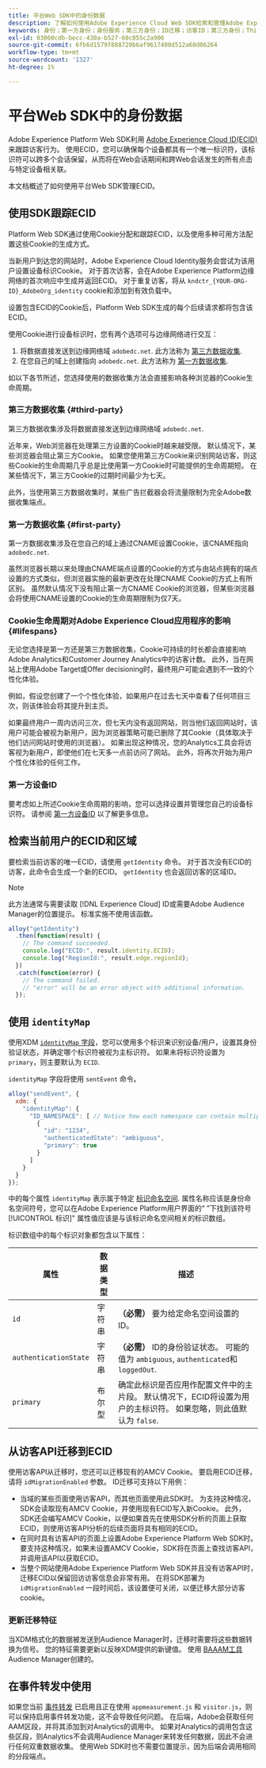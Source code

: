 ```yaml
---
title: 平台Web SDK中的身份数据
description: 了解如何使用Adobe Experience Cloud Web SDK检索和管理Adobe Experience Platform ID(ECID)。
keywords: 身份；第一方身份；身份服务；第三方身份；ID迁移；访客ID；第三方身份；ThirdPartyCookiesEnabled;idMigrationEnabled;getIdentity；同步身份；sendEvent;identityMap；主；EID；身份命名空间；命名空间ID;authenticationState;hashEnabled;
exl-id: 03060cdb-becc-430a-b527-60c055c2a906
source-git-commit: 6fb6d1579f888720b6af9617400d512a68d06264
workflow-type: tm+mt
source-wordcount: '1327'
ht-degree: 1%

---
```


# 平台Web SDK中的身份数据

Adobe Experience Platform Web SDK利用 [Adobe Experience Cloud ID(ECID)](../../identity-service/ecid.md) 来跟踪访客行为。 使用ECID，您可以确保每个设备都具有一个唯一标识符，该标识符可以跨多个会话保留，从而将在Web会话期间和跨Web会话发生的所有点击与特定设备相关联。

本文档概述了如何使用平台Web SDK管理ECID。

## 使用SDK跟踪ECID

Platform Web SDK通过使用Cookie分配和跟踪ECID，以及使用多种可用方法配置这些Cookie的生成方式。

当新用户到达您的网站时，Adobe Experience Cloud Identity服务会尝试为该用户设置设备标识Cookie。 对于首次访客，会在Adobe Experience Platform边缘网络的首次响应中生成并返回ECID。 对于重复访客，将从 `kndctr_{YOUR-ORG-ID}_AdobeOrg_identity` cookie和添加到有效负载中。

设置包含ECID的Cookie后，Platform Web SDK生成的每个后续请求都将包含该ECID。

使用Cookie进行设备标识时，您有两个选项可与边缘网络进行交互：

1. 将数据直接发送到边缘网络域 `adobedc.net`. 此方法称为 [第三方数据收集](#third-party).
1. 在您自己的域上创建指向 `adobedc.net`. 此方法称为 [第一方数据收集](#first-party).

如以下各节所述，您选择使用的数据收集方法会直接影响各种浏览器的Cookie生命周期。

### 第三方数据收集 {#third-party}

第三方数据收集涉及将数据直接发送到边缘网络域 `adobedc.net`.

近年来，Web浏览器在处理第三方设置的Cookie时越来越受限。 默认情况下，某些浏览器会阻止第三方Cookie。 如果您使用第三方Cookie来识别网站访客，则这些Cookie的生命周期几乎总是比使用第一方Cookie时可能提供的生命周期短。 在某些情况下，第三方Cookie的过期时间最少为七天。

此外，当使用第三方数据收集时，某些广告拦截器会将流量限制为完全Adobe数据收集端点。

### 第一方数据收集 {#first-party}

第一方数据收集涉及在您自己的域上通过CNAME设置Cookie，该CNAME指向 `adobedc.net`.

虽然浏览器长期以来处理由CNAME端点设置的Cookie的方式与由站点拥有的端点设置的方式类似，但浏览器实施的最新更改在处理CNAME Cookie的方式上有所区别。 虽然默认情况下没有阻止第一方CNAME Cookie的浏览器，但某些浏览器会将使用CNAME设置的Cookie的生命周期限制为仅7天。

### Cookie生命周期对Adobe Experience Cloud应用程序的影响 {#lifespans}

无论您选择是第一方还是第三方数据收集，Cookie可持续的时长都会直接影响Adobe Analytics和Customer Journey Analytics中的访客计数。 此外，当在网站上使用Adobe Target或Offer decisioning时，最终用户可能会遇到不一致的个性化体验。

例如，假设您创建了一个个性化体验，如果用户在过去七天中查看了任何项目三次，则该体验会将其提升到主页。

如果最终用户一周内访问三次，但七天内没有返回网站，则当他们返回网站时，该用户可能会被视为新用户，因为浏览器策略可能已删除了其Cookie（具体取决于他们访问网站时使用的浏览器）。 如果出现这种情况，您的Analytics工具会将访客视为新用户，即使他们在七天多一点前访问了网站。 此外，将再次开始为用户个性化体验的任何工作。

### 第一方设备ID

要考虑如上所述Cookie生命周期的影响，您可以选择设置并管理您自己的设备标识符。 请参阅 [第一方设备ID](./first-party-device-ids.md) 以了解更多信息。

## 检索当前用户的ECID和区域

要检索当前访客的唯一ECID，请使用 `getIdentity` 命令。 对于首次没有ECID的访客，此命令会生成一个新的ECID。 `getIdentity` 也会返回访客的区域ID。

>[!NOTE]
>
>此方法通常与需要读取 [!DNL Experience Cloud] ID或需要Adobe Audience Manager的位置提示。 标准实施不使用该函数。

```javascript
alloy("getIdentity")
  .then(function(result) {
    // The command succeeded.
    console.log("ECID:", result.identity.ECID);
    console.log("RegionId:", result.edge.regionId);
  })
  .catch(function(error) {
    // The command failed.
    // "error" will be an error object with additional information.
  });
```

## 使用 `identityMap`

使用XDM [`identityMap` 字段](../../xdm/schema/composition.md#identityMap)，您可以使用多个标识来识别设备/用户，设置其身份验证状态，并确定哪个标识符被视为主标识符。 如果未将标识符设置为 `primary`，则主要默认为 `ECID`.

`identityMap` 字段将使用 `sentEvent` 命令。

```javascript
alloy("sendEvent", {
  xdm: {
    "identityMap": {
      "ID_NAMESPACE": [ // Notice how each namespace can contain multiple identifiers.
        {
          "id": "1234",
          "authenticatedState": "ambiguous",
          "primary": true
        }
      ]
    }
  }
});
```

中的每个属性 `identityMap` 表示属于特定 [标识命名空间](../../identity-service/namespaces.md). 属性名称应该是身份命名空间符号，您可以在Adobe Experience Platform用户界面的“ ”下找到该符号[!UICONTROL 标识]&quot; 属性值应该是与该标识命名空间相关的标识数组。

标识数组中的每个标识对象都包含以下属性：

| 属性 | 数据类型 | 描述 |
| --- | --- | --- |
| `id` | 字符串 | **（必需）** 要为给定命名空间设置的ID。 |
| `authenticationState` | 字符串 | **（必需）** ID的身份验证状态。 可能的值为 `ambiguous`, `authenticated`和 `loggedOut`. |
| `primary` | 布尔型 | 确定此标识是否应用作配置文件中的主片段。 默认情况下，ECID将设置为用户的主标识符。 如果忽略，则此值默认为 `false`. |

## 从访客API迁移到ECID

使用访客API从迁移时，您还可以迁移现有的AMCV Cookie。 要启用ECID迁移，请将 `idMigrationEnabled` 参数。 ID迁移可支持以下用例：

* 当域的某些页面使用访客API，而其他页面使用此SDK时。 为支持这种情况，SDK会读取现有AMCV Cookie，并使用现有ECID写入新Cookie。 此外，SDK还会编写AMCV Cookie，以便如果首先在使用SDK分析的页面上获取ECID，则使用访客API分析的后续页面将具有相同的ECID。
* 在同时具有访客API的页面上设置Adobe Experience Platform Web SDK时。 要支持这种情况，如果未设置AMCV Cookie，SDK将在页面上查找访客API，并调用该API以获取ECID。
* 当整个网站使用Adobe Experience Platform Web SDK并且没有访客API时，迁移ECID以保留回访访客信息会非常有用。 在将SDK部署为 `idMigrationEnabled` 一段时间后，该设置便可关闭，以便迁移大部分访客cookie。

### 更新迁移特征

当XDM格式化的数据被发送到Audience Manager时，迁移时需要将这些数据转换为信号。 您的特征需要更新以反映XDM提供的新键值。 使用 [BAAAM工具](https://experienceleague.adobe.com/docs/audience-manager/user-guide/reference/bulk-management-tools/bulk-management-intro.html#getting-started-with-bulk-management) Audience Manager创建的。

## 在事件转发中使用

如果您当前 [事件转发](../../tags/ui/event-forwarding/overview.md) 已启用且正在使用 `appmeasurement.js` 和 `visitor.js`，则可以保持启用事件转发功能，这不会导致任何问题。 在后端，Adobe会获取任何AAM区段，并将其添加到对Analytics的调用中。 如果对Analytics的调用包含这些区段，则Analytics不会调用Audience Manager来转发任何数据，因此不会进行任何双重数据收集。 使用Web SDK时也不需要位置提示，因为后端会调用相同的分段端点。
